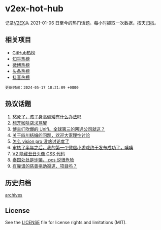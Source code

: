 # v2ex-hot-hub

 记录[V2EX](https://www.v2ex.com/)从 2021-01-06 日至今的热门话题。每小时抓取一次数据，按天[归档](archives)。
 
 ## 相关项目

- [GitHub热榜](https://github.com/snaildev/github-hot-hub)
- [知乎热榜](https://github.com/snaildev/zhihu-hot-hub)
- [微博热榜](https://github.com/snaildev/weibo-hot-hub)
- [头条热榜](https://github.com/snaildev/toutiao-hot-hub)
- [抖音热榜](https://github.com/snaildev/douyin-hot-hub)


 `更新时间：2024-05-17 10:21:09 +0800`

## 热议话题

1. [愁死了，孩子身高偏矮有什么办法吗](https://www.v2ex.com/t/1041241)
1. [想开咖啡店求骂醒](https://www.v2ex.com/t/1041377)
1. [博主们吹爆的 Unifi、全球第三的网通公司就这？](https://www.v2ex.com/t/1041266)
1. [关于四川结婚的问题，欢迎大家理性讨论](https://www.v2ex.com/t/1041505)
1. [怎么 vision pro 没啥讨论度了](https://www.v2ex.com/t/1041225)
1. [审核了半年之后，我的第一个微信小游戏终于发布成功了，嘻嘻](https://www.v2ex.com/t/1041391)
1. [V2 隐藏丑丑头像 CSS 代码](https://www.v2ex.com/t/1041354)
1. [泰国处处是诈骗， pcs 说很危险](https://www.v2ex.com/t/1041480)
1. [有靠谱的慈善捐助渠道、项目吗？](https://www.v2ex.com/t/1041246)

## 历史归档

[archives](archives)

## License

See the [LICENSE](LICENSE) file for license rights and limitations (MIT).

